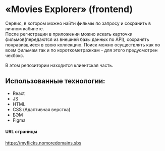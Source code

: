 # «Movies Explorer» (frontend)
Сервис, в котором можно найти фильмы по запросу и сохранить в личном кабинете. <br>После регистрации в приложении можно искать карточки фильмов(передаются из внешней базы данных по API), сохранять понравившиеся в свою коллекцию. Поиск можно осуществлять как по всем фильмам так и по короткометражкам - для этого предусмотрен чекбокс.

В этом репозитории находится клиентская часть.

## Использованные технологии:
- React
- JS
- HTML
- CSS (Адаптивная верстка)
- БЭМ
- Figma

#### URL страницы

https://myflicks.nomoredomains.sbs
